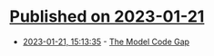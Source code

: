 # [Published on 2023-01-21](index.md)

* [2023-01-21, 15:13:35](https://news.ycombinator.com/item?id=34466930) - [The Model Code Gap](https://blog.icepanel.io/2022/11/30/the-model-code-gap/)
